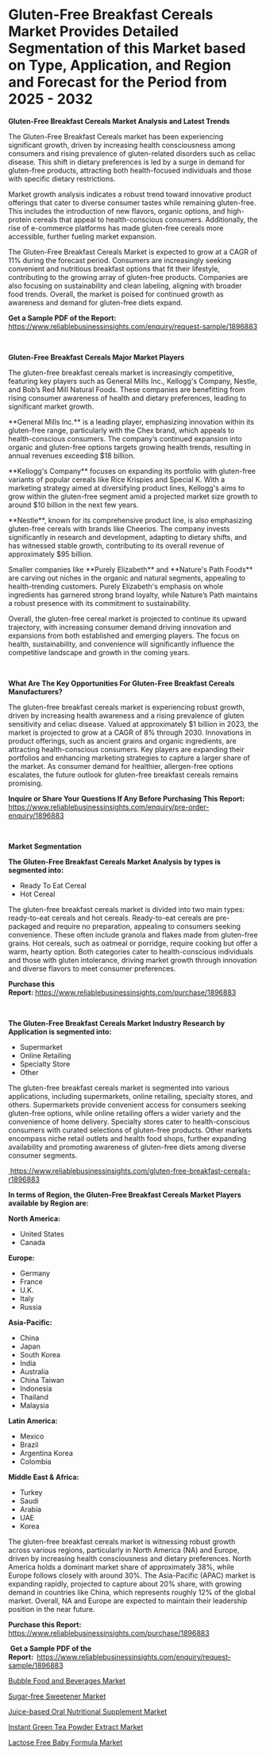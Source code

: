 <p><h1>Gluten-Free Breakfast Cereals Market Provides Detailed Segmentation of this Market based on Type, Application, and Region and Forecast for the Period from 2025 - 2032</h1></p><p><strong>Gluten-Free Breakfast Cereals Market Analysis and Latest Trends</strong></p>
<p><p>The Gluten-Free Breakfast Cereals market has been experiencing significant growth, driven by increasing health consciousness among consumers and rising prevalence of gluten-related disorders such as celiac disease. This shift in dietary preferences is led by a surge in demand for gluten-free products, attracting both health-focused individuals and those with specific dietary restrictions.</p><p>Market growth analysis indicates a robust trend toward innovative product offerings that cater to diverse consumer tastes while remaining gluten-free. This includes the introduction of new flavors, organic options, and high-protein cereals that appeal to health-conscious consumers. Additionally, the rise of e-commerce platforms has made gluten-free cereals more accessible, further fueling market expansion.</p><p>The Gluten-Free Breakfast Cereals Market is expected to grow at a CAGR of 11% during the forecast period. Consumers are increasingly seeking convenient and nutritious breakfast options that fit their lifestyle, contributing to the growing array of gluten-free products. Companies are also focusing on sustainability and clean labeling, aligning with broader food trends. Overall, the market is poised for continued growth as awareness and demand for gluten-free diets expand.</p></p>
<p><strong>Get a Sample PDF of the Report:&nbsp;</strong> <a href="https://www.reliablebusinessinsights.com/enquiry/request-sample/1896883?utm_campaign=113&utm_medium=2&utm_source=Github&utm_content=ia&utm_term=15022025&utm_id=gluten-free-breakfast-cereals">https://www.reliablebusinessinsights.com/enquiry/request-sample/1896883</a></p>
<p>&nbsp;</p>
<p><strong>Gluten-Free Breakfast Cereals Major Market Players</strong></p>
<p><p>The gluten-free breakfast cereals market is increasingly competitive, featuring key players such as General Mills Inc., Kellogg's Company, Nestle, and Bob’s Red Mill Natural Foods. These companies are benefitting from rising consumer awareness of health and dietary preferences, leading to significant market growth.</p><p>**General Mills Inc.** is a leading player, emphasizing innovation within its gluten-free range, particularly with the Chex brand, which appeals to health-conscious consumers. The company’s continued expansion into organic and gluten-free options targets growing health trends, resulting in annual revenues exceeding $18 billion.</p><p>**Kellogg's Company** focuses on expanding its portfolio with gluten-free variants of popular cereals like Rice Krispies and Special K. With a marketing strategy aimed at diversifying product lines, Kellogg's aims to grow within the gluten-free segment amid a projected market size growth to around $10 billion in the next few years.</p><p>**Nestle**, known for its comprehensive product line, is also emphasizing gluten-free cereals with brands like Cheerios. The company invests significantly in research and development, adapting to dietary shifts, and has witnessed stable growth, contributing to its overall revenue of approximately $95 billion.</p><p>Smaller companies like **Purely Elizabeth** and **Nature's Path Foods** are carving out niches in the organic and natural segments, appealing to health-trending customers. Purely Elizabeth's emphasis on whole ingredients has garnered strong brand loyalty, while Nature’s Path maintains a robust presence with its commitment to sustainability.</p><p>Overall, the gluten-free cereal market is projected to continue its upward trajectory, with increasing consumer demand driving innovation and expansions from both established and emerging players. The focus on health, sustainability, and convenience will significantly influence the competitive landscape and growth in the coming years.</p></p>
<p>&nbsp;</p>
<p><strong>What Are The Key Opportunities For Gluten-Free Breakfast Cereals Manufacturers?</strong></p>
<p><p>The gluten-free breakfast cereals market is experiencing robust growth, driven by increasing health awareness and a rising prevalence of gluten sensitivity and celiac disease. Valued at approximately $1 billion in 2023, the market is projected to grow at a CAGR of 8% through 2030. Innovations in product offerings, such as ancient grains and organic ingredients, are attracting health-conscious consumers. Key players are expanding their portfolios and enhancing marketing strategies to capture a larger share of the market. As consumer demand for healthier, allergen-free options escalates, the future outlook for gluten-free breakfast cereals remains promising.</p></p>
<p><strong>Inquire or Share Your Questions If Any Before Purchasing This Report:</strong> <a href="https://www.reliablebusinessinsights.com/enquiry/pre-order-enquiry/1896883?utm_campaign=113&utm_medium=2&utm_source=Github&utm_content=ia&utm_term=15022025&utm_id=gluten-free-breakfast-cereals">https://www.reliablebusinessinsights.com/enquiry/pre-order-enquiry/1896883</a></p>
<p>&nbsp;</p>
<p><strong>Market Segmentation</strong></p>
<p><strong>The Gluten-Free Breakfast Cereals Market Analysis by types is segmented into:</strong></p>
<p><ul><li>Ready To Eat Cereal</li><li>Hot Cereal</li></ul></p>
<p><p>The gluten-free breakfast cereals market is divided into two main types: ready-to-eat cereals and hot cereals. Ready-to-eat cereals are pre-packaged and require no preparation, appealing to consumers seeking convenience. These often include granola and flakes made from gluten-free grains. Hot cereals, such as oatmeal or porridge, require cooking but offer a warm, hearty option. Both categories cater to health-conscious individuals and those with gluten intolerance, driving market growth through innovation and diverse flavors to meet consumer preferences.</p></p>
<p><strong>Purchase this Report:&nbsp;</strong><a href="https://www.reliablebusinessinsights.com/purchase/1896883?utm_campaign=113&utm_medium=2&utm_source=Github&utm_content=ia&utm_term=15022025&utm_id=gluten-free-breakfast-cereals">https://www.reliablebusinessinsights.com/purchase/1896883</a></p>
<p>&nbsp;</p>
<p><strong>The Gluten-Free Breakfast Cereals Market Industry Research by Application is segmented into:</strong></p>
<p><ul><li>Supermarket</li><li>Online Retailing</li><li>Specialty Store</li><li>Other</li></ul></p>
<p><p>The gluten-free breakfast cereals market is segmented into various applications, including supermarkets, online retailing, specialty stores, and others. Supermarkets provide convenient access for consumers seeking gluten-free options, while online retailing offers a wider variety and the convenience of home delivery. Specialty stores cater to health-conscious consumers with curated selections of gluten-free products. Other markets encompass niche retail outlets and health food shops, further expanding availability and promoting awareness of gluten-free diets among diverse consumer segments.</p></p>
<p><a href="https://www.reliablebusinessinsights.com/gluten-free-breakfast-cereals-r1896883?utm_campaign=113&utm_medium=2&utm_source=Github&utm_content=ia&utm_term=15022025&utm_id=gluten-free-breakfast-cereals">&nbsp;https://www.reliablebusinessinsights.com/gluten-free-breakfast-cereals-r1896883</a></p>
<p><strong>In terms of Region, the Gluten-Free Breakfast Cereals Market Players available by Region are:</strong></p>
<p>
    <p> <strong> North America: </strong>
        <ul>
            <li>United States</li>
            <li>Canada</li>
        </ul>
        </p> 
    <p> <strong> Europe: </strong>
        <ul>
            <li>Germany</li>
            <li>France</li>
            <li>U.K.</li>
            <li>Italy</li>
            <li>Russia</li>
        </ul>
        </p> 
    <p> <strong> Asia-Pacific: </strong>
        <ul>
            <li>China</li>
            <li>Japan</li>
            <li>South Korea</li>
            <li>India</li>
            <li>Australia</li>
            <li>China Taiwan</li>
            <li>Indonesia</li>
            <li>Thailand</li>
            <li>Malaysia</li>
        </ul>
        </p> 
    <p> <strong> Latin America: </strong>
        <ul>
            <li>Mexico</li>
            <li>Brazil</li>
            <li>Argentina Korea</li>
            <li>Colombia</li>
        </ul>
        </p> 
    <p> <strong> Middle East & Africa: </strong>
        <ul>
            <li>Turkey</li>
            <li>Saudi</li>
            <li>Arabia</li>
            <li>UAE</li>
            <li>Korea</li>
        </ul>
    </p>
    </p>
<p><p>The gluten-free breakfast cereals market is witnessing robust growth across various regions, particularly in North America (NA) and Europe, driven by increasing health consciousness and dietary preferences. North America holds a dominant market share of approximately 38%, while Europe follows closely with around 30%. The Asia-Pacific (APAC) market is expanding rapidly, projected to capture about 20% share, with growing demand in countries like China, which represents roughly 12% of the global market. Overall, NA and Europe are expected to maintain their leadership position in the near future.</p></p>
<p><strong>Purchase this Report: </strong><a href="https://www.reliablebusinessinsights.com/purchase/1896883?utm_campaign=113&utm_medium=2&utm_source=Github&utm_content=ia&utm_term=15022025&utm_id=gluten-free-breakfast-cereals">https://www.reliablebusinessinsights.com/purchase/1896883</a></p>
<p>&nbsp;<strong>Get a Sample PDF of the Report:&nbsp;&nbsp;</strong><a href="https://www.reliablebusinessinsights.com/enquiry/request-sample/1896883?utm_campaign=113&utm_medium=2&utm_source=Github&utm_content=ia&utm_term=15022025&utm_id=gluten-free-breakfast-cereals">https://www.reliablebusinessinsights.com/enquiry/request-sample/1896883</a></p>
<p><strong></strong></p>
<p><p><a href="https://github.com/dibesnayee/Market-Research-Report-List-1/blob/main/bubble-food-and-beverages-market.md?utm_campaign=113&utm_medium=2&utm_source=Github&utm_content=ia&utm_term=15022025&utm_id=gluten-free-breakfast-cereals">Bubble Food and Beverages Market</a></p><p><a href="https://github.com/shewlisapsai/Market-Research-Report-List-1/blob/main/sugar-free-sweetener-market.md?utm_campaign=113&utm_medium=2&utm_source=Github&utm_content=ia&utm_term=15022025&utm_id=gluten-free-breakfast-cereals">Sugar-free Sweetener Market</a></p><p><a href="https://github.com/krulicfidura/Market-Research-Report-List-1/blob/main/juice-based-oral-nutritional-supplement-market.md?utm_campaign=113&utm_medium=2&utm_source=Github&utm_content=ia&utm_term=15022025&utm_id=gluten-free-breakfast-cereals">Juice-based Oral Nutritional Supplement Market</a></p><p><a href="https://github.com/denbelnmer50/Market-Research-Report-List-1/blob/main/instant-green-tea-powder-extract-market.md?utm_campaign=113&utm_medium=2&utm_source=Github&utm_content=ia&utm_term=15022025&utm_id=gluten-free-breakfast-cereals">Instant Green Tea Powder Extract Market</a></p><p><a href="https://github.com/vassihucz/Market-Research-Report-List-1/blob/main/lactose-free-baby-formula-market.md?utm_campaign=113&utm_medium=2&utm_source=Github&utm_content=ia&utm_term=15022025&utm_id=gluten-free-breakfast-cereals">Lactose Free Baby Formula Market</a></p></p>